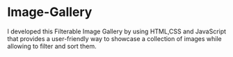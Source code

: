 # Image-Gallery
I developed this Filterable Image Gallery by using HTML,CSS and JavaScript that provides  a  user-friendly way to showcase a collection of images while allowing to filter and sort them.
